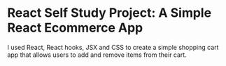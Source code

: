 # React Self Study Project: A Simple React Ecommerce App
I used React, React hooks, JSX and CSS to create a simple shopping cart app that allows users to add and remove items from their cart.
